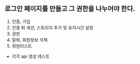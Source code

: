 ## 로그인 페이지를 만들고 그 권한을 나누어야 한다.
1. 인증, 가입
2. 인증 뒤 세션, 스토리지 추가 및 유지시간 설정
3. 권한
4. 탈퇴, 회원정보 삭제
5. 회원리스트

- 각각 api 생성 테스트